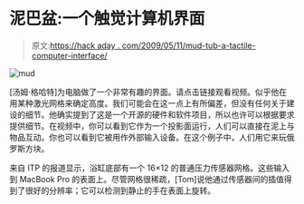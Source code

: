 # 泥巴盆:一个触觉计算机界面

> 原文:[https://hack aday . com/2009/05/11/mud-tub-a-tactile-computer-interface/](https://hackaday.com/2009/05/11/mud-tub-a-tactile-computer-interface/)

![mud](../Images/039f7bdae15ec79484e65ab2347b3aec.png "mud")

[汤姆·格哈特]为电脑做了一个非常有趣的界面。请点击链接观看视频。似乎他在用某种激光网格来确定高度。我们可能会在这一点上有所偏差，但没有任何关于建设的细节。他确实提到了这是一个开源的硬件和软件项目，所以也许可以根据要求提供细节。在视频中，你可以看到它作为一个投影面运行，人们可以直接在泥上与物品互动。你也可以看到它被用作外部输入设备。在这个例子中，人们用它来玩俄罗斯方块。

来自 ITP 的报道显示，浴缸底部有一个 16×12 的普通压力传感器网格。这些输入到 MacBook Pro 的表面上。尽管网格很稀疏，[Tom]说他通过传感器间的插值得到了很好的分辨率；它可以检测到静止的手在表面上旋转。
